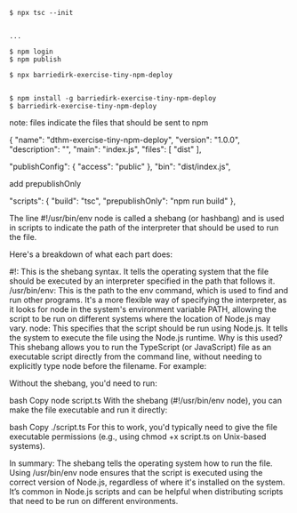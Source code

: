 ```shell
$ npx tsc --init


...

$ npm login
$ npm publish

$ npx barriedirk-exercise-tiny-npm-deploy


$ npm install -g barriedirk-exercise-tiny-npm-deploy
$ barriedirk-exercise-tiny-npm-deploy

```


note: files indicate the files that should be sent to npm


{
  "name": "dthm-exercise-tiny-npm-deploy",
  "version": "1.0.0",
  "description": "",
  "main": "index.js",
  "files": [
    "dist"
  ],



  "publishConfig": {
    "access": "public"
  },
  "bin": "dist/index.js",

add prepublishOnly

  "scripts": {
    "build": "tsc",
    "prepublishOnly": "npm run build"
  },



  The line #!/usr/bin/env node is called a shebang (or hashbang) and is used in scripts to indicate the path of the interpreter that should be used to run the file.

Here's a breakdown of what each part does:

#!: This is the shebang syntax. It tells the operating system that the file should be executed by an interpreter specified in the path that follows it.
/usr/bin/env: This is the path to the env command, which is used to find and run other programs. It's a more flexible way of specifying the interpreter, as it looks for node in the system's environment variable PATH, allowing the script to be run on different systems where the location of Node.js may vary.
node: This specifies that the script should be run using Node.js. It tells the system to execute the file using the Node.js runtime.
Why is this used?
This shebang allows you to run the TypeScript (or JavaScript) file as an executable script directly from the command line, without needing to explicitly type node before the filename. For example:

Without the shebang, you'd need to run:

bash
Copy
node script.ts
With the shebang (#!/usr/bin/env node), you can make the file executable and run it directly:

bash
Copy
./script.ts
For this to work, you'd typically need to give the file executable permissions (e.g., using chmod +x script.ts on Unix-based systems).

In summary:
The shebang tells the operating system how to run the file.
Using /usr/bin/env node ensures that the script is executed using the correct version of Node.js, regardless of where it's installed on the system.
It’s common in Node.js scripts and can be helpful when distributing scripts that need to be run on different environments.




